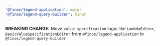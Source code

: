 ```yaml
---
'@finos/legend-application': major
'@finos/legend-query-builder': minor
---
```


**BREAKING CHANGE:** Move `value specification` logic like `LambdaEditor`, `BasicValueSpecificationEditor` from `@finos/legend-application` to `@finos/legend-query-builder`
